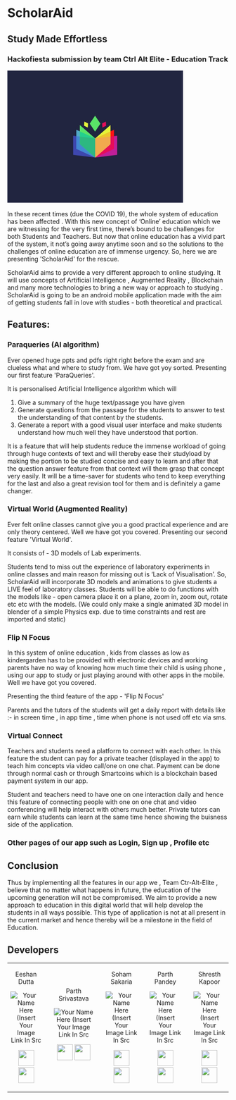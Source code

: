 # ScholarAid
## Study Made Effortless

### Hackofiesta submission by team Ctrl Alt Elite - Education Track

<img src = "icon.jpeg" height=300>

In these recent times (due the COVID 19), the whole system of education has been affected . With this new concept of ‘Online’ education which we are witnessing for the very first time, there’s bound to be challenges for both Students and Teachers. But now that online education has a vivid part of the system, it not’s going away anytime soon and so the solutions to the challenges of online education are of immense urgency. So, here we are presenting 'ScholarAid' for the rescue.

ScholarAid aims to provide a very different approach to online studying. It will use concepts of Artificial Intelligence , Augmented Reality , Blockchain and many more technologies to bring a new way or approach to studying . ScholarAid is going to be an android mobile application made with the aim of getting students fall in love with studies - both theoretical and practical.

## Features:

### Paraqueries (AI algorithm)

Ever opened huge ppts and pdfs right right before the exam and are clueless what and where to study from. We have got yoy sorted.
Presenting our first feature 'ParaQueries'.

It is personalised Artificial Intelligence algorithm which will 
1) Give a summary of the huge text/passage you have given 
2) Generate questions from the passage for the students to answer to test the understanding of that content by the students. 
3) Generate a report with a good visual user interface and make students understand how much well they have understood that portion.

It is a feature that will help students reduce the immense workload of going through huge contexts of text and will thereby ease their studyload by making the portion to be studied concise and easy to learn and after that the question answer feature from that context will them grasp that concept very easily. It will be a time-saver for students who tend to keep everything for the last and also a great revision tool for them and is definitely a game changer.

### Virtual World (Augmented Reality)

Ever felt online classes cannot give you a good practical experience and are only theory centered. Well we have got you covered.
Presenting our second feature 'Virtual World'.

It consists of - 3D models of Lab experiments.

Students tend to miss out the experience of laboratory experiments in online classes and main reason for missing out is ‘Lack of Visualisation’. 
So, ScholarAid will incorporate 3D models and animations to give students a LIVE feel of laboratory classes. Students will be able to do functions with the models like - open camera place it on a plane, zoom in, zoom out, rotate etc etc with the models.
(We could only make a single animated 3D model in blender of a simple Physics exp. due to time constraints and rest are imported and static)

### Flip N Focus

In this system of online education , kids from classes as low as kindergarden has to be provided with electronic devices and working parents have no way of knowing how much time their child is using phone , using our app to study or just playing around with other apps in the mobile. Well we have got you covered.

Presenting the third feature of the app - 'Flip N Focus'

Parents and the tutors of the students will get a daily report with details like :- in screen time , in app time , time when phone is not used off etc via sms.

### Virtual Connect
Teachers and students need a platform to connect with each other. In this feature the student can pay for a private teacher (displayed in the app) to teach him concepts via video call/one on one chat. Payment can be done through normal cash or through Smartcoins which is a blockchain based payment system in our app.

Student and teachers need to have one on one interaction daily and hence this feature of connecting people with one on one chat and video conferencing will help interact with others much better. Private tutors can earn while students can learn at the same time hence showing the buisness side of the application.

### Other pages of our app such as Login, Sign up , Profile etc

## Conclusion 

Thus by implementing all the features in our app we , Team Ctr-Alt-Elite , believe that no matter what happens in future, the education of the upcoming generation will not be compromised. We aim to provide a new approach to education in this digital world that will help develop the students in all ways possible. This type of application is not at all present in the current market and hence thereby will be a milestone in the field of Education.

## Developers

<table>
<tr align="center">
  
  <td>
  
Eeshan Dutta

<p align="center">
<img src = "https://avatars.githubusercontent.com/u/53020601?v=4"  height="120" alt="Your Name Here (Insert Your Image Link In Src">
</p>
<p align="center">
<a href = "https://github.com/EeshanDutta007"><img src = "http://www.iconninja.com/files/241/825/211/round-collaboration-social-github-code-circle-network-icon.svg" width="36" height = "36"/></a>
<a href = "https://www.linkedin.com/in/eeshan-dutta-03508a1b5/">
<img src = "http://www.iconninja.com/files/863/607/751/network-linkedin-social-connection-circular-circle-media-icon.svg" width="36" height="36"/>
</a>
</p>
</td>

<td>
<td>
Parth Srivastava 

<p align="center">
<img src = "https://avatars.githubusercontent.com/u/60739970?v=4"  height="120" alt="Your Name Here (Insert Your Image Link In Src">
</p>
<p align="center">
<a href = "https://github.com/savss624"><img src = "http://www.iconninja.com/files/241/825/211/round-collaboration-social-github-code-circle-network-icon.svg" width="36" height = "36"/></a>
<a href = "https://www.linkedin.com/in/parth-srivastava-949742192">
<img src = "http://www.iconninja.com/files/863/607/751/network-linkedin-social-connection-circular-circle-media-icon.svg" width="36" height="36"/>
</a>
</p>
</td>

<td>
  
 <td>

Soham Sakaria

<p align="center">
<img src = "https://avatars.githubusercontent.com/u/52789205?v=4"  height="120" alt="Your Name Here (Insert Your Image Link In Src">
</p>
<p align="center">
<a href = "https://github.com/soham-2411"><img src = "http://www.iconninja.com/files/241/825/211/round-collaboration-social-github-code-circle-network-icon.svg" width="36" height = "36"/></a>
<a href = "https://www.linkedin.com/in/soham-sakaria-13251718b/">
<img src = "http://www.iconninja.com/files/863/607/751/network-linkedin-social-connection-circular-circle-media-icon.svg" width="36" height="36"/>
</a>
</p>
</td>


<td>

<td>

Parth Pandey

<p align="center">
<img src = "https://avatars.githubusercontent.com/u/55892170?v=4"  height="120" alt="Your Name Here (Insert Your Image Link In Src">
</p>
<p align="center">
<a href = "https://github.com/ParthPandey2236"><img src = "http://www.iconninja.com/files/241/825/211/round-collaboration-social-github-code-circle-network-icon.svg" width="36" height = "36"/></a>
<a href = "https://www.linkedin.com/in/parth-pandey-b119921a7/">
<img src = "http://www.iconninja.com/files/863/607/751/network-linkedin-social-connection-circular-circle-media-icon.svg" width="36" height="36"/>
</a>
</p>
</td>

<td>

<td>
  
Shresth Kapoor

<p align="center">
<img src = "https://avatars.githubusercontent.com/u/73338689?v=4"  height="120" alt="Your Name Here (Insert Your Image Link In Src">
</p>
<p align="center">
<a href = "https://github.com/shresthkapoor7"><img src = "http://www.iconninja.com/files/241/825/211/round-collaboration-social-github-code-circle-network-icon.svg" width="36" height = "36"/></a>
<a href = "https://www.linkedin.com/in/shresth-kapoor-7skp/">
<img src = "http://www.iconninja.com/files/863/607/751/network-linkedin-social-connection-circular-circle-media-icon.svg" width="36" height="36"/>
</a>
</p>
</td>
</tr>
</td>

 </table>
